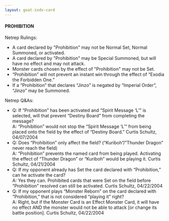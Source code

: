 ```yaml
---
layout: goat-indv-card
---
```


#### PROHIBITION

Netrep Rulings:

*   A card declared by "Prohibition" may not be Normal Set, Normal Summoned, or activated.
*   A card declared by "Prohibition" may be Special Summoned, but will have no effect and may not attack.
*   Monster cards chosen by the effect of "Prohibition" may not be Set.
*   “Prohibition” will not prevent an instant win through the effect of “Exodia the Forbidden One.”
*   If a “Prohibition” that declares “Jinzo” is negated by “Imperial Order”, “Jinzo” may be Summoned.

Netrep Q&As:

*   Q: If “Prohibition” has been activated and “Spirit Message ‘L’” is selected, will that prevent “Destiny Board” from completing the message?  
    A: “Prohibition” would not stop the “Spirit Message ‘L’” from being placed onto the field by the effect of “Destiny Board.” Curtis Schultz, 04/07/2004
*   Q: Does “Prohibition” only affect the field? (“Kuriboh”/”Thunder Dragon” never reach the field)  
    A: “Prohibition” prevents the named card from being played. Activating the effect of “Thunder Dragon” or “Kuriboh” would be playing it. Curtis Schultz, 04/21/2004
*   Q: If my opponent already has Set the card declared with “Prohibition,” can he activate the card?  
    A: Yes they can. Prohibited cards that were Set on the field before “Prohibition” resolved can still be activated. Curtis Schultz, 04/22/2004
*   Q: If my opponent plays “Monster Reborn” on the card declared with “Prohibition,” that is not considered “playing it” right?  
    A: Right, but if the Monster Card is an Effect Monster Card, it will have no effect AND the monster would not be able to attack \[or change its battle position\]. Curtis Schultz, 04/22/2004